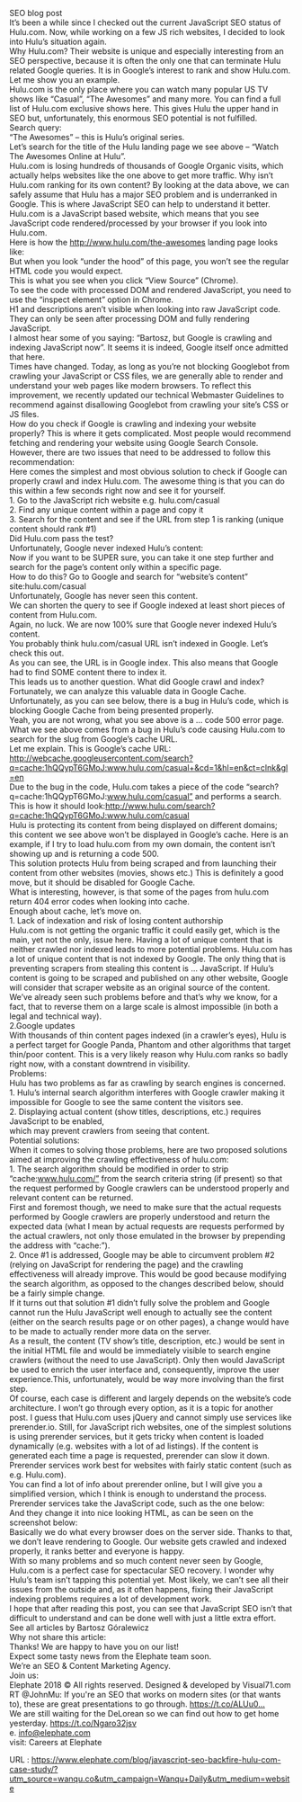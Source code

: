   SEO blog post  
    It’s been a while since I checked out the current JavaScript SEO status of Hulu.com. Now, while working on a few JS rich websites, I decided to look into Hulu’s situation again.  
    Why Hulu.com? Their website is unique and especially interesting from an SEO perspective, because it is often the only one that can terminate Hulu related Google queries. It is in Google’s interest to rank and show Hulu.com. Let me show you an example.  
    Hulu.com is the only place where you can watch many popular US TV shows like “Casual”, “The Awesomes” and many more. You can find a full list of Hulu.com exclusive shows here. This gives Hulu the upper hand in SEO but, unfortunately, this enormous SEO potential is not fulfilled.  
    Search query:  
    “The Awesomes” – this is Hulu’s original series.  
    Let’s search for the title of the Hulu landing page we see above – “Watch The Awesomes Online at Hulu”.  
    Hulu.com is losing hundreds of thousands of Google Organic visits, which actually helps websites like the one above to get more traffic. Why isn’t Hulu.com ranking for its own content? By looking at the data above, we can safely assume that Hulu has a major SEO problem and is underranked in Google. This is where JavaScript SEO can help to understand it better.  
    Hulu.com is a JavaScript based website, which means that you see JavaScript code rendered/processed by your browser if you look into Hulu.com.  
    Here is how the http://www.hulu.com/the-awesomes landing page looks like:  
    But when you look “under the hood” of this page, you won’t see the regular HTML code you would expect.  
    This is what you see when you click “View Source” (Chrome).  
    To see the code with processed DOM and rendered JavaScript, you need to use the “inspect element” option in Chrome.  
    H1 and descriptions aren’t visible when looking into raw JavaScript code. They can only be seen after processing DOM and fully rendering JavaScript.  
    I almost hear some of you saying: “Bartosz, but Google is crawling and indexing JavaScript now”. It seems it is indeed, Google itself once admitted that here.  
    Times have changed. Today, as long as you’re not blocking Googlebot from crawling your JavaScript or CSS files, we are generally able to render and understand your web pages like modern browsers. To reflect this improvement, we recently updated our technical Webmaster Guidelines to recommend against disallowing Googlebot from crawling your site’s CSS or JS files.  
    How do you check if Google is crawling and indexing your website properly? This is where it gets complicated. Most people would recommend fetching and rendering your website using Google Search Console. However, there are two issues that need to be addressed to follow this recommendation:  
    Here comes the simplest and most obvious solution to check if Google can properly crawl and index Hulu.com. The awesome thing is that you can do this within a few seconds right now and see it for yourself.  
    1. Go to the JavaScript rich website e.g. hulu.com/casual  
    2. Find any unique content within a page and copy it  
    3. Search for the content and see if the URL from step 1 is ranking (unique content should rank #1)  
    Did Hulu.com pass the test?  
    Unfortunately, Google never indexed Hulu’s content:  
    Now if you want to be SUPER sure, you can take it one step further and search for the page’s content only within a specific page.  
    How to do this? Go to Google and search for “website’s content” site:hulu.com/casual  
    Unfortunately, Google has never seen this content.  
    We can shorten the query to see if Google indexed at least short pieces of content from Hulu.com.  
    Again, no luck. We are now 100% sure that Google never indexed Hulu’s content.  
    You probably think hulu.com/casual URL isn’t indexed in Google. Let’s check this out.  
    As you can see, the URL is in Google index. This also means that Google had to find SOME content there to index it.  
    This leads us to another question. What did Google crawl and index?  
    Fortunately, we can analyze this valuable data in Google Cache.  
    Unfortunately, as you can see below, there is a bug in Hulu’s code, which is blocking Google Cache from being presented properly.  
    Yeah, you are not wrong, what you see above is a … code 500 error page.  
    What we see above comes from a bug in Hulu’s code causing Hulu.com to search for the slug from Google’s cache URL.  
    Let me explain. This is Google’s cache URL:  
    http://webcache.googleusercontent.com/search?q=cache:1hQQypT6GMoJ:www.hulu.com/casual+&cd=1&hl=en&ct=clnk&gl=en  
    Due to the bug in the code, Hulu.com takes a piece of the code “search?q=cache:1hQQypT6GMoJ:www.hulu.com/casual” and performs a search.  
    This is how it should look:http://www.hulu.com/search?q=cache:1hQQypT6GMoJ:www.hulu.com/casual  
    Hulu is protecting its content from being displayed on different domains; this content we see above won’t be displayed in Google’s cache. Here is an example, if I try to load hulu.com from my own domain, the content isn’t showing up and is returning a code 500.  
    This solution protects Hulu from being scraped and from launching their content from other websites (movies, shows etc.) This is definitely a good move, but it should be disabled for Google Cache.  
    What is interesting, however, is that some of the pages from hulu.com return 404 error codes when looking into cache.  
    Enough about cache, let’s move on.  
    1. Lack of indexation and risk of losing content authorship  
    Hulu.com is not getting the organic traffic it could easily get, which is the main, yet not the only, issue here. Having a lot of unique content that is neither crawled nor indexed leads to more potential problems. Hulu.com has a lot of unique content that is not indexed by Google. The only thing that is preventing scrapers from stealing this content is … JavaScript. If Hulu’s content is going to be scraped and published on any other website, Google will consider that scraper website as an original source of the content. We’ve already seen such problems before and that’s why we know, for a fact, that to reverse them on a large scale is almost impossible (in both a legal and technical way).  
    2.Google updates  
    With thousands of thin content pages indexed (in a crawler’s eyes), Hulu is a perfect target for Google Panda, Phantom and other algorithms that target thin/poor content. This is a very likely reason why Hulu.com ranks so badly right now, with a constant downtrend in visibility.  
    Problems:  
    Hulu has two problems as far as crawling by search engines is concerned.  
    1. Hulu’s internal search algorithm interferes with Google crawler making it impossible for Google to see the same content the visitors see.  
    2. Displaying actual content (show titles, descriptions, etc.) requires JavaScript to be enabled,  
    which may prevent crawlers from seeing that content.  
    Potential solutions:  
    When it comes to solving those problems, here are two proposed solutions aimed at improving the crawling effectiveness of hulu.com:  
    1. The search algorithm should be modified in order to strip “cache:www.hulu.com/” from the search criteria string (if present) so that the request performed by Google crawlers can be understood properly and relevant content can be returned.  
    First and foremost though, we need to make sure that the actual requests performed by Google crawlers are properly understood and return the expected data (what I mean by actual requests are requests performed by the actual crawlers, not only those emulated in the browser by prepending the address with “cache:”).  
    2. Once #1 is addressed, Google may be able to circumvent problem #2 (relying on JavaScript for rendering the page) and the crawling effectiveness will already improve. This would be good because modifying the search algorithm, as opposed to the changes described below, should be a fairly simple change.  
    If it turns out that solution #1 didn’t fully solve the problem and Google cannot run the Hulu JavaScript well enough to actually see the content (either on the search results page or on other pages), a change would have to be made to actually render more data on the server.  
    As a result, the content (TV show’s title, description, etc.) would be sent in the initial HTML file and would be immediately visible to search engine crawlers (without the need to use JavaScript). Only then would JavaScript be used to enrich the user interface and, consequently, improve the user experience.This, unfortunately, would be way more involving than the first step.  
    Of course, each case is different and largely depends on the website’s code architecture. I won’t go through every option, as it is a topic for another post. I guess that Hulu.com uses jQuery and cannot simply use services like prerender.io. Still, for JavaScript rich websites, one of the simplest solutions is using prerender services, but it gets tricky when content is loaded dynamically (e.g. websites with a lot of ad listings). If the content is generated each time a page is requested, prerender can slow it down. Prerender services work best for websites with fairly static content (such as e.g. Hulu.com).  
    You can find a lot of info about prerender online, but I will give you a simplified version, which I think is enough to understand the process. Prerender services take the JavaScript code, such as the one below:  
    And they change it into nice looking HTML, as can be seen on the screenshot below:  
    Basically we do what every browser does on the server side. Thanks to that, we don’t leave rendering to Google. Our website gets crawled and indexed properly, it ranks better and everyone is happy.  
    With so many problems and so much content never seen by Google, Hulu.com is a perfect case for spectacular SEO recovery. I wonder why Hulu’s team isn’t tapping this potential yet. Most likely, we can’t see all their issues from the outside and, as it often happens, fixing their JavaScript indexing problems requires a lot of development work.  
    I hope that after reading this post, you can see that JavaScript SEO isn’t that difficult to understand and can be done well with just a little extra effort.  
    See all articles by Bartosz Góralewicz  
    Why not share this article:  
    Thanks! We are happy to have you on our list!  
    Expect some tasty news from the Elephate team soon.  
    We’re an SEO & Content Marketing Agency.  
    Join us:  
     Elephate 2018 © All rights reserved.  Designed & developed by Visual71.com   
    RT @JohnMu: If you're an SEO that works on modern sites (or that wants to), these are great presentations to go through. https://t.co/ALUu0…  
    We are still waiting for the DeLorean so we can find out how to get home yesterday. https://t.co/Ngaro32jsv  
    e. info@elephate.com  
    visit: Careers at Elephate  
    
  URL : https://www.elephate.com/blog/javascript-seo-backfire-hulu-com-case-study/?utm_source=wanqu.co&utm_campaign=Wanqu+Daily&utm_medium=website